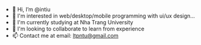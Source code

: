 - 👋 Hi, I’m @intiu
- 👀 I'm interested in web/desktop/mobile programming with ui/ux design...
- 🌱 I'm currently studying at Nha Trang University
- 💞️ I'm looking to collaborate to learn from experience
- 📫 Contact me at email: ltpntu@gmail.com

<!---
✨ Thanks for watching ✨
--->
